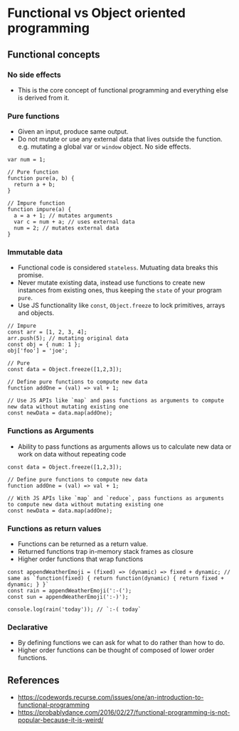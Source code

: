# Functional vs Object oriented programming

## Functional concepts

### No side effects
* This is the core concept of functional programming and everything else is derived from it.

### Pure functions
* Given an input, produce same output.
* Do not mutate or use any external data that lives outside the function. e.g. mutating a global var or `window` object. No side effects.

```
var num = 1;

// Pure function
function pure(a, b) {
  return a + b;
}

// Impure function
function impure(a) {
  a = a + 1; // mutates arguments
  var c = num + a; // uses external data
  num = 2; // mutates external data
}

```

### Immutable data
* Functional code is considered `stateless`. Mutuating data breaks this promise.
* Never mutate existing data, instead use functions to create new instances from existing ones, thus keeping the `state` of your program `pure`.
* Use JS functionality like `const`, `Object.freeze` to lock primitives, arrays and objects.

```
// Impure 
const arr = [1, 2, 3, 4];
arr.push(5); // mutating original data
const obj = { num: 1 };
obj['foo'] = 'joe'; 
```

```
// Pure
const data = Object.freeze([1,2,3]);

// Define pure functions to compute new data
function addOne = (val) => val + 1;

// Use JS APIs like `map` and pass functions as arguments to compute new data without mutating existing one
const newData = data.map(addOne);
```

### Functions as Arguments
* Ability to pass functions as arguments allows us to calculate new data or work on data without repeating code

```
const data = Object.freeze([1,2,3]);

// Define pure functions to compute new data
function addOne = (val) => val + 1;

// With JS APIs like `map` and `reduce`, pass functions as arguments to compute new data without mutating existing one
const newData = data.map(addOne);
```

### Functions as return values
* Functions can be returned as a return value.
* Returned functions trap in-memory stack frames as closure
* Higher order functions that wrap functions

```
const appendWeatherEmoji = (fixed) => (dynamic) => fixed + dynamic; // same as `function(fixed) { return function(dynamic) { return fixed + dynamic; } }`
const rain = appendWeatherEmoji(':-(');
const sun = appendWeatherEmoji(':-)');

console.log(rain('today')); // `:-( today`
```
### Declarative
* By defining functions we can ask for what to do rather than how to do.
* Higher order functions can be thought of composed of lower order functions.

## References

* https://codewords.recurse.com/issues/one/an-introduction-to-functional-programming
* https://probablydance.com/2016/02/27/functional-programming-is-not-popular-because-it-is-weird/
